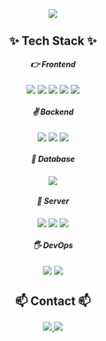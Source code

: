 
<div align="center">
  <img src="https://capsule-render.vercel.app/api?type=venom&color=gradient&height=200&section=header&text=Welcome%20to%20moonjung's%20GitHub%20👋&animation=twinkling&fontSize=35&fontColor=000000" />
</div>


<h2 align="center">✨ Tech Stack ✨</h3>

<h5 align="center"> 👉 Frontend</h5>
<div align=center> 
  <img src="https://img.shields.io/badge/html5-E34F26?style=flat-square&logo=html5&logoColor=white">
  <img src="https://img.shields.io/badge/css-1572B6?style=flat-square&logo=css3&logoColor=white">
  <img src="https://img.shields.io/badge/javascript-F7DF1E?style=flat-square&logo=javascript&logoColor=black">
  <img src="https://img.shields.io/badge/jquery-0769AD?style=flat-square&logo=jquery&logoColor=white">
  <img src="https://img.shields.io/badge/vue.js-4FC08D?style=flat-square&logo=vue.js&logoColor=white">
</div>

<h5 align="center">✌ Backend</h5>
<div align=center> 
  <img src="https://img.shields.io/badge/java-007396?style=flat-square&logo=java&logoColor=white">
  <img src="https://img.shields.io/badge/spring-6DB33F?style=flat-square&logo=spring&logoColor=white">
  <img src="https://img.shields.io/badge/springboot-6DB33F?style=flat-square&logo=springboot&logoColor=white">
</div>

<h5 align="center">🤟 Database</h5>
<div align=center> 
  <img src="https://img.shields.io/badge/mysql-4479A1?style=flat-square&logo=mysql&logoColor=white">
</div>

<h5 align="center">🖖 Server</h5>
<div align=center> 
  <img src="https://img.shields.io/badge/amazonaws-232F3E?style=flat-square&logo=amazonaws&logoColor=white">
  <img src="https://img.shields.io/badge/linux-FCC624?style=flat-square&logo=linux&logoColor=black">
  <img src="https://img.shields.io/badge/apache tomcat-F8DC75?style=flat-square&logo=apachetomcat&logoColor=white">
</div>

<h5 align="center">🖐 DevOps</h5>
<div align=center> 
  <img src="https://img.shields.io/badge/docker-%230db7ed.svg?style=flat-square&logo=docker&logoColor=white">
  <img src="https://img.shields.io/badge/github-181717?style=flat-square&logo=github&logoColor=white">
</div>





<h2 align="center">📫 Contact 📫</h3>


<div align="center">
  <a href="https://low-approval-845.notion.site/Minimal-Designer-Resume-a366ea4339dd46fbbc846946156a6a95?pvs=4">
    <img src="https://img.shields.io/badge/Notion-000000?style=flat-square&logo=notion&logoColor=white" />
  </a>
  <a href="mailto:moon_d_2@naver.com">
    <img src="https://img.shields.io/badge/moon_d_2@naver.com-03C75A?style=flat-square&logo=Mail&logoColor=white"/>
  </a>
</div>




<!--
**moonjungkimm/moonjungkimm** is a ✨ _special_ ✨ repository because its `README.md` (this file) appears on your GitHub profile.

Here are some ideas to get you started:

- 🔭 I’m currently working on ...
- 🌱 I’m currently learning ...
- 👯 I’m looking to collaborate on ...
- 🤔 I’m looking for help with ...
- 💬 Ask me about ...
- 📫 How to reach me: ...
- 😄 Pronouns: ...
- ⚡ Fun fact: ...
-->
